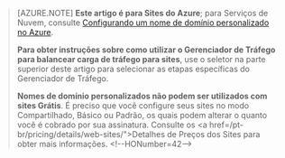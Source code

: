 ﻿> [AZURE.NOTE] **Este artigo é para Sites do Azure**; para Serviços de Nuvem, consulte <a href="/pt-br/develop/net/common-tasks/custom-dns/">Configurando um nome de domínio personalizado no Azure</a>.
>
> **Para obter instruções sobre como utilizar o Gerenciador de Tráfego para balancear carga de tráfego para sites**, use o seletor na parte superior deste artigo para selecionar as etapas específicas do Gerenciador de Tráfego.
>
> **Nomes de domínio personalizados não podem ser utilizados com sites Grátis**. É preciso que você configure seus sites no modo Compartilhado, Básico ou Padrão, os quais podem alterar o quanto você é cobrado por sua assinatura. Consulte os <a href=/pt-br/pricing/details/web-sites/">Detalhes de Preços dos Sites</a> para obter mais informações.
\<!--HONumber=42-->
